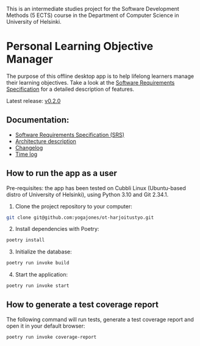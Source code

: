 This is an intermediate studies project for the Software Development Methods (5 ECTS) course in the Department of Computer Science in University of Helsinki.

# Personal Learning Objective Manager

The purpose of this offline desktop app is to help lifelong learners manage their learning objectives. Take a look at the [Software Requirements Specification](https://github.com/yogajones/ot-harjoitustyo/blob/main/docs/software_requirements_specification.md) for a detailed description of features.

Latest release: [v0.2.0](https://github.com/yogajones/ot-harjoitustyo/releases/tag/viikko5)

## Documentation:
- [Software Requirements Specification (SRS)](https://github.com/yogajones/ot-harjoitustyo/blob/main/docs/software_requirements_specification.md)
- [Architecture description](https://github.com/yogajones/ot-harjoitustyo/blob/main/docs/architecture.md)
- [Changelog](https://github.com/yogajones/ot-harjoitustyo/blob/main/docs/changelog.md)
- [Time log](https://github.com/yogajones/ot-harjoitustyo/blob/main/docs/time_log.md)

## How to run the app as a user

Pre-requisites: the app has been tested on Cubbli Linux (Ubuntu-based distro of University of Helsinki), using Python 3.10 and Git 2.34.1.

1. Clone the project repository to your computer:

```bash
git clone git@github.com:yogajones/ot-harjoitustyo.git
```

2. Install dependencies with Poetry:

```bash
poetry install
```

3. Initialize the database:
```bash
poetry run invoke build
```

4. Start the application:

```bash
poetry run invoke start
```

## How to generate a test coverage report

The following command will run tests, generate a test coverage report and open it in your default browser:

```bash
poetry run invoke coverage-report
```
